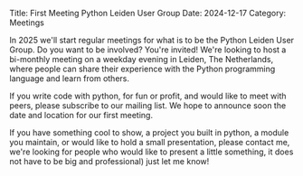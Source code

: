 Title: First Meeting Python Leiden User Group
Date: 2024-12-17
Category: Meetings

In 2025 we'll start regular meetings for what is to be the Python Leiden User Group.
Do you want to be involved? You're invited! We're looking to host a bi-monthly meeting
on a weekday evening in Leiden, The Netherlands, where people can share their experience
with the Python programming language and learn from others.

If you write code with python, for fun or profit, and would like to meet with peers,
please subscribe to our mailing list. We hope to announce soon the date and location
for our first meeting.

If you have something cool to show, a project you built in python, a module you maintain,
or would like to hold a small presentation, please contact me, we're looking for people
who would like to present a little something, it does not have to be big and professional)
just let me know!

